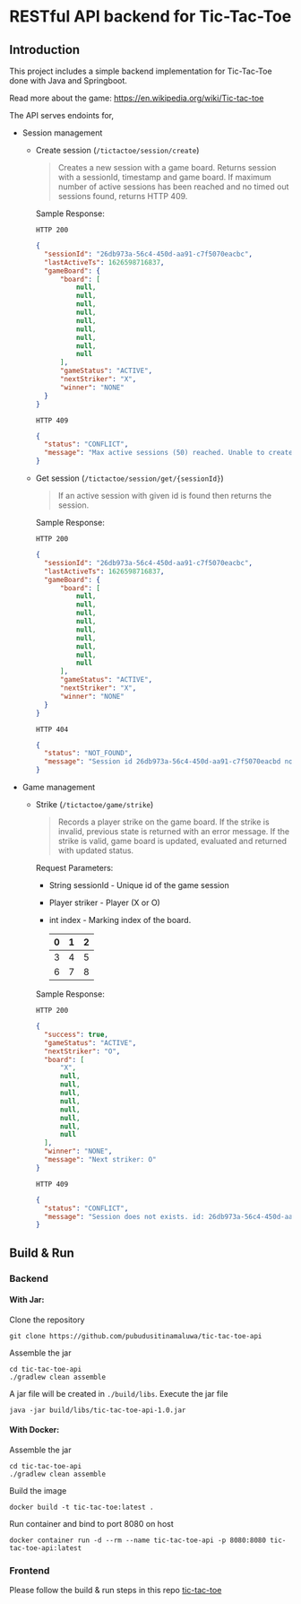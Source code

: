 # RESTful API backend for Tic-Tac-Toe

## Introduction

This project includes a simple backend implementation for Tic-Tac-Toe done with Java and Springboot.

Read more about the game: https://en.wikipedia.org/wiki/Tic-tac-toe

The API serves endoints for,
* Session management
  * Create session (`/tictactoe/session/create`)
    > Creates a new session with a game board. Returns session with a sessionId, timestamp and game board.
    If maximum number of active sessions has been reached and no timed out sessions found, returns HTTP 409.
    
    Sample Response:
    
    `HTTP 200`
    ```json
    {
      "sessionId": "26db973a-56c4-450d-aa91-c7f5070eacbc",
      "lastActiveTs": 1626598716837,
      "gameBoard": {
          "board": [
              null,
              null,
              null,
              null,
              null,
              null,
              null,
              null,
              null
          ],
          "gameStatus": "ACTIVE",
          "nextStriker": "X",
          "winner": "NONE"
      }
    }
    ```
    `HTTP 409`
    ```json
    {
      "status": "CONFLICT",
      "message": "Max active sessions (50) reached. Unable to create new sessions. Increase game.sessions.max to increase max sessions."
    }
    ```
  * Get session (`/tictactoe/session/get/{sessionId}`)
    > If an active session with given id is found then returns the session.
    
    Sample Response:
    
    `HTTP 200`
    ```json
    {
      "sessionId": "26db973a-56c4-450d-aa91-c7f5070eacbc",
      "lastActiveTs": 1626598716837,
      "gameBoard": {
          "board": [
              null,
              null,
              null,
              null,
              null,
              null,
              null,
              null,
              null
          ],
          "gameStatus": "ACTIVE",
          "nextStriker": "X",
          "winner": "NONE"
      }
    }
    ```
    `HTTP 404`
    ```json
    {
      "status": "NOT_FOUND",
      "message": "Session id 26db973a-56c4-450d-aa91-c7f5070eacbd not found."
    }
    ```
* Game management
  * Strike (`/tictactoe/game/strike`)
    > Records a player strike on the game board. If the strike is invalid, previous state is returned
    with an error message. If the strike is valid, game board is updated, evaluated and returned with
    updated status.
    
    Request Parameters: 
      * String sessionId - Unique id of the game session
      * Player striker - Player (X or O)
      * int index - Marking index of the board.
    
        | 0 | 1 | 2 |
        |:---:|:---:|:---:|
        | 3 | 4 | 5 |
        | 6 | 7 | 8 |
  
    Sample Response:
    
    `HTTP 200`
    ```json
    {
      "success": true,
      "gameStatus": "ACTIVE",
      "nextStriker": "O",
      "board": [
          "X",
          null,
          null,
          null,
          null,
          null,
          null,
          null,
          null
      ],
      "winner": "NONE",
      "message": "Next striker: O"
    }
    ```
    `HTTP 409`
    ```json
    {
      "status": "CONFLICT",
      "message": "Session does not exists. id: 26db973a-56c4-450d-aa91-c7f5070eacbc"
    }
    ```

## Build  & Run

### Backend
#### With Jar:
Clone the repository
```shell
git clone https://github.com/pubudusitinamaluwa/tic-tac-toe-api
```
Assemble the jar
```shell
cd tic-tac-toe-api
./gradlew clean assemble
```
A jar file will be created in `./build/libs`. Execute the jar file
```shell
java -jar build/libs/tic-tac-toe-api-1.0.jar
```
#### With Docker:
Assemble the jar
```shell
cd tic-tac-toe-api
./gradlew clean assemble
```
Build the image
```shell
docker build -t tic-tac-toe:latest .
```
Run container and bind to port 8080 on host
```shell
docker container run -d --rm --name tic-tac-toe-api -p 8080:8080 tic-tac-toe-api:latest
```
### Frontend
Please follow the build & run steps in this repo [tic-tac-toe](https://github.com/pubudusitinamaluwa/tic-tac-toe)
